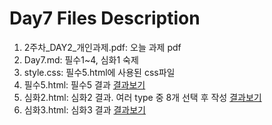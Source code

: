 # Day7 Files Description

1. 2주차_DAY2_개인과제.pdf: 오늘 과제 pdf
2. Day7.md: 필수1~4, 심화1 숙제
3. style.css: 필수5.html에 사용된 css파일
4. 필수5.html: 필수5 결과 [결과보기](https://raw.githack.com/Mirdev/Fastcampus_School_Lv0/master/Day7/필수5.html)
5. 심화2.html: 심화2 결과. 여러 type 중 8개 선택 후 작성 [결과보기](https://raw.githack.com/Mirdev/Fastcampus_School_Lv0/master/Day7/심화2.html)
6. 심화3.html: 심화3 결과 [결과보기](https://raw.githack.com/Mirdev/Fastcampus_School_Lv0/master/Day7/심화3.html)

